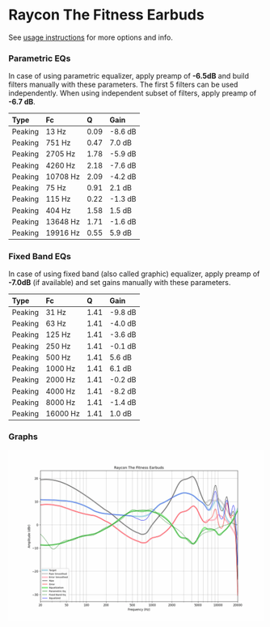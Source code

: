 # Raycon The Fitness Earbuds
See [usage instructions](https://github.com/jaakkopasanen/AutoEq#usage) for more options and info.

### Parametric EQs
In case of using parametric equalizer, apply preamp of **-6.5dB** and build filters manually
with these parameters. The first 5 filters can be used independently.
When using independent subset of filters, apply preamp of **-6.7 dB**.

| Type    | Fc       |    Q | Gain    |
|:--------|:---------|:-----|:--------|
| Peaking | 13 Hz    | 0.09 | -8.6 dB |
| Peaking | 751 Hz   | 0.47 | 7.0 dB  |
| Peaking | 2705 Hz  | 1.78 | -5.9 dB |
| Peaking | 4260 Hz  | 2.18 | -7.6 dB |
| Peaking | 10708 Hz | 2.09 | -4.2 dB |
| Peaking | 75 Hz    | 0.91 | 2.1 dB  |
| Peaking | 115 Hz   | 0.22 | -1.3 dB |
| Peaking | 404 Hz   | 1.58 | 1.5 dB  |
| Peaking | 13648 Hz | 1.71 | -1.6 dB |
| Peaking | 19916 Hz | 0.55 | 5.9 dB  |

### Fixed Band EQs
In case of using fixed band (also called graphic) equalizer, apply preamp of **-7.0dB**
(if available) and set gains manually with these parameters.

| Type    | Fc       |    Q | Gain    |
|:--------|:---------|:-----|:--------|
| Peaking | 31 Hz    | 1.41 | -9.8 dB |
| Peaking | 63 Hz    | 1.41 | -4.0 dB |
| Peaking | 125 Hz   | 1.41 | -3.6 dB |
| Peaking | 250 Hz   | 1.41 | -0.1 dB |
| Peaking | 500 Hz   | 1.41 | 5.6 dB  |
| Peaking | 1000 Hz  | 1.41 | 6.1 dB  |
| Peaking | 2000 Hz  | 1.41 | -0.2 dB |
| Peaking | 4000 Hz  | 1.41 | -8.2 dB |
| Peaking | 8000 Hz  | 1.41 | -1.4 dB |
| Peaking | 16000 Hz | 1.41 | 1.0 dB  |

### Graphs
![](./Raycon%20The%20Fitness%20Earbuds.png)
